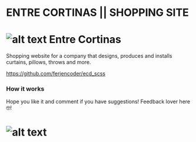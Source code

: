 # ENTRE CORTINAS || SHOPPING SITE

# ![alt text](https://i.ibb.co/CJXgTwN/ecd-ico-32x32.png "Logo de Entre Cortinas") Entre Cortinas

Shopping website for a company that designs, produces and installs curtains, pillows, throws and more.

https://github.com/ferjencoder/ecd_scss

### How it works

Hope you like it and comment if you have suggestions! Feedback lover here 🤓!

# ![alt text](https://i.ibb.co/x7bPC2r/ecd-web.jpg "Image of the site")
